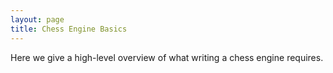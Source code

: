 ```yaml
---
layout: page
title: Chess Engine Basics
---
```


Here we give a high-level overview of what writing a chess engine requires.

